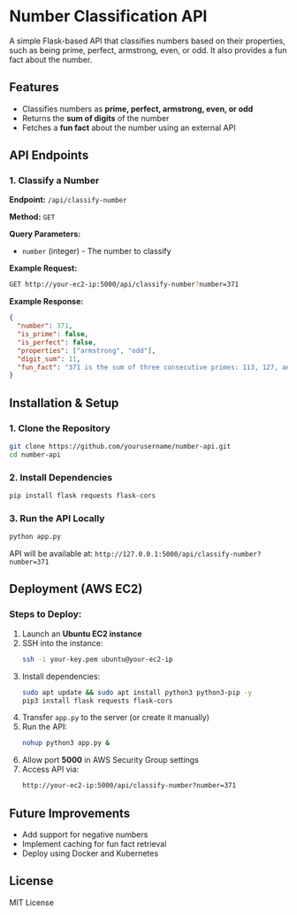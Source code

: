 # Number Classification API

A simple Flask-based API that classifies numbers based on their properties, such as being prime, perfect, armstrong, even, or odd. It also provides a fun fact about the number.

## Features
- Classifies numbers as **prime, perfect, armstrong, even, or odd**
- Returns the **sum of digits** of the number
- Fetches a **fun fact** about the number using an external API

## API Endpoints

### 1. **Classify a Number**
**Endpoint:** `/api/classify-number`

**Method:** `GET`

**Query Parameters:**
- `number` (integer) - The number to classify

**Example Request:**
```sh
GET http://your-ec2-ip:5000/api/classify-number?number=371
```

**Example Response:**
```json
{
  "number": 371,
  "is_prime": false,
  "is_perfect": false,
  "properties": ["armstrong", "odd"],
  "digit_sum": 11,
  "fun_fact": "371 is the sum of three consecutive primes: 113, 127, and 131."
}
```

## Installation & Setup

### 1. **Clone the Repository**
```sh
git clone https://github.com/yourusername/number-api.git
cd number-api
```

### 2. **Install Dependencies**
```sh
pip install flask requests flask-cors
```

### 3. **Run the API Locally**
```sh
python app.py
```

API will be available at: `http://127.0.0.1:5000/api/classify-number?number=371`

## Deployment (AWS EC2)

### **Steps to Deploy:**
1. Launch an **Ubuntu EC2 instance**
2. SSH into the instance:
   ```sh
   ssh -i your-key.pem ubuntu@your-ec2-ip
   ```
3. Install dependencies:
   ```sh
   sudo apt update && sudo apt install python3 python3-pip -y
   pip3 install flask requests flask-cors
   ```
4. Transfer `app.py` to the server (or create it manually)
5. Run the API:
   ```sh
   nohup python3 app.py &
   ```
6. Allow port **5000** in AWS Security Group settings
7. Access API via:
   ```sh
   http://your-ec2-ip:5000/api/classify-number?number=371
   ```

## Future Improvements
- Add support for negative numbers
- Implement caching for fun fact retrieval
- Deploy using Docker and Kubernetes

## License
MIT License
